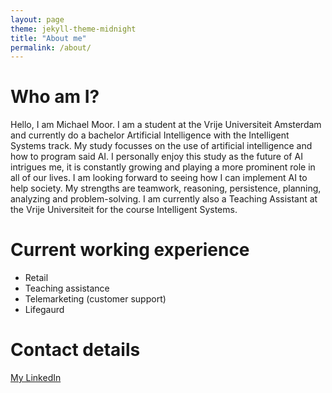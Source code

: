 ```yaml
---
layout: page
theme: jekyll-theme-midnight
title: "About me"
permalink: /about/
---
```


# Who am I?

Hello, I am Michael Moor. I am a student at the Vrije Universiteit Amsterdam and currently do a bachelor Artificial Intelligence with the Intelligent Systems track. My study focusses on the use of artificial intelligence and how to program said AI. I personally enjoy this study as the future of AI intrigues me, it is constantly growing and playing a more prominent role in all of our lives. I am looking forward to seeing how I can implement AI to help society. My strengths are teamwork, reasoning, persistence, planning, analyzing and problem-solving. I am currently also a Teaching Assistant at the Vrije Universiteit for the course Intelligent Systems. 

# Current working experience

- Retail
- Teaching assistance
- Telemarketing (customer support)
- Lifegaurd

# Contact details
[My LinkedIn](https://www.linkedin.com/in/michael-moor-82654119a/)
